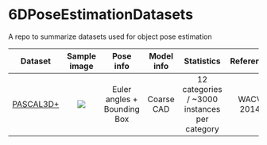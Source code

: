 # 6DPoseEstimationDatasets
A repo to summarize datasets used for object pose estimation

| Dataset | Sample image | Pose info | Model info | Statistics | Reference |
| :-----: | :-----: | :-----: | :-----: | :-----: | :-----: |
| [PASCAL3D+](http://cvgl.stanford.edu/projects/pascal3d.html) | ![](https://github.com/YoungXIAO13/6DPoseEstimationDatasets/blob/master/img/Pascal3D.png) | Euler angles + Bounding Box | Coarse CAD | 12 categories / ~3000 instances per category | WACV 2014 |
